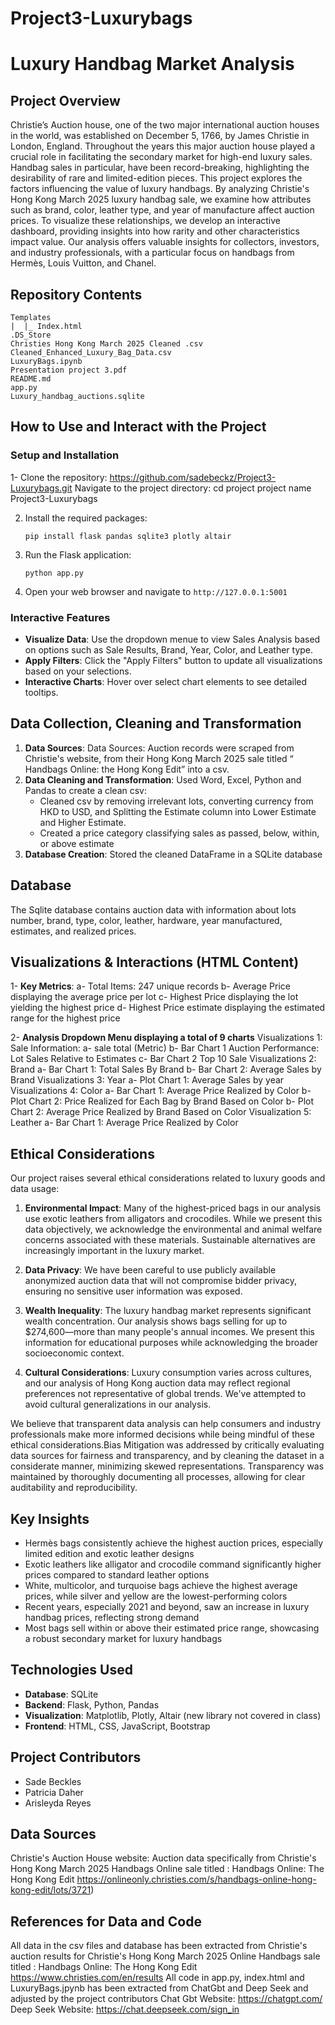 # Project3-Luxurybags
# Luxury Handbag Market Analysis


## Project Overview
Christie’s Auction house, one of the two major international auction houses in the world, was established on December 5, 1766, by James Christie in London, England. Throughout the years this major auction house played a crucial role in facilitating the secondary market for high-end luxury sales. Handbag sales in particular, have been record-breaking, highlighting the desirability of rare and limited-edition pieces.
This project explores the factors influencing the value of luxury handbags. By analyzing Christie's Hong Kong March 2025 luxury handbag sale, we examine how attributes such as brand, color, leather type, and year of manufacture affect auction prices.
To visualize these relationships, we develop an interactive dashboard, providing insights into how rarity and other characteristics impact value.
Our analysis offers valuable insights for collectors, investors, and industry professionals, with a particular focus on handbags from Hermès, Louis Vuitton, and Chanel.


## Repository Contents
```
Templates
|  |_ Index.html
.DS_Store
Christies Hong Kong March 2025 Cleaned .csv
Cleaned_Enhanced_Luxury_Bag_Data.csv
LuxuryBags.ipynb
Presentation project 3.pdf
README.md
app.py
Luxury_handbag_auctions.sqlite
```
## How to Use and Interact with the Project


### Setup and Installation
1- Clone the repository: https://github.com/sadebeckz/Project3-Luxurybags.git
Navigate to the project directory: cd project project name Project3-Luxurybags


2. Install the required packages:
   ```
   pip install flask pandas sqlite3 plotly altair
   ```
3. Run the Flask application:
   ```
   python app.py
   ```
4. Open your web browser and navigate to `http://127.0.0.1:5001`


### Interactive Features
- **Visualize Data**: Use the dropdown menue to view Sales Analysis based on options such as Sale Results, Brand, Year, Color, and Leather type. 
- **Apply Filters**: Click the "Apply Filters" button to update all visualizations based on your selections.
- **Interactive Charts**: Hover over select chart elements to see detailed tooltips.


## Data Collection, Cleaning  and Transformation
1. **Data Sources**: Data Sources: Auction records were scraped from Christie's website, from their Hong Kong March 2025 sale titled “ Handbags Online: the Hong Kong Edit” into a csv.
2. **Data Cleaning and Transformation**: Used Word, Excel, Python and Pandas to create a clean csv:
   - Cleaned csv by removing irrelevant lots, converting currency from HKD to USD, and Splitting the Estimate column into Lower Estimate and Higher Estimate. ​
   - Created a price category classifying sales as passed, below, within, or above estimate
3. **Database Creation**: Stored the cleaned DataFrame in a SQLite database


## Database
The Sqlite database contains auction data with information about lots number, brand, type, color, leather, hardware, year manufactured, estimates, and realized prices.


## Visualizations & Interactions  (HTML Content)   
1- **Key Metrics**: 
a- Total Items:  247 unique records
b- Average Price displaying the average price per lot 
c- Highest Price displaying the lot yielding the highest price
d- Highest Price estimate displaying the estimated range for the highest price




2- **Analysis Dropdown Menu displaying a total of 9 charts**
Visualizations 1:  Sale Information: 
	a- sale total (Metric)
b- Bar Chart 1 Auction Performance: Lot Sales Relative to Estimates
c- Bar Chart 2 Top 10 Sale
Visualizations 2: Brand 
	a- Bar Chart 1: Total Sales By Brand 
	b- Bar Chart 2: Average Sales by Brand
Visualizations 3: Year
	a- Plot Chart 1: Average Sales by year
Visualizations 4: Color
	a- Bar Chart 1: Average Price Realized by Color
	b- Plot Chart 2: Price Realized for Each Bag by Brand Based on Color
	b- Plot Chart 2: Average Price Realized by Brand Based on Color
Visualization 5: Leather
   a- Bar Chart 1: Average Price Realized by Color


## Ethical Considerations


Our project raises several ethical considerations related to luxury goods and data usage:


1. **Environmental Impact**: Many of the highest-priced bags in our analysis use exotic leathers from alligators and crocodiles. While we present this data objectively, we acknowledge the environmental and animal welfare concerns associated with these materials. Sustainable alternatives are increasingly important in the luxury market.


2. **Data Privacy**: We have been careful to  use publicly available anonymized auction data that will not compromise bidder privacy, ensuring no sensitive user information was exposed.


3. **Wealth Inequality**: The luxury handbag market represents significant wealth concentration. Our analysis shows bags selling for up to $274,600—more than many people's annual incomes. We present this information for educational purposes while acknowledging the broader socioeconomic context.


4. **Cultural Considerations**: Luxury consumption varies across cultures, and our analysis of Hong Kong auction data may reflect regional preferences not representative of global trends. We've attempted to avoid cultural generalizations in our analysis.


We believe that transparent data analysis can help consumers and industry professionals make more informed decisions while being mindful of these ethical considerations.Bias Mitigation was addressed by critically evaluating data sources for fairness and transparency, and by cleaning the dataset in a considerate manner, minimizing skewed representations. Transparency was maintained by thoroughly documenting all processes, allowing for clear auditability and reproducibility.


## Key Insights
- Hermès bags consistently achieve the highest auction prices, especially limited edition and exotic leather designs
- Exotic leathers like alligator and crocodile command significantly higher prices compared to standard leather options
- White, multicolor, and turquoise bags achieve the highest average prices, while silver and yellow are the lowest-performing colors
- Recent years, especially 2021 and beyond, saw an increase in luxury handbag prices, reflecting strong demand
- Most bags sell within or above their estimated price range, showcasing a robust secondary market for luxury handbags


## Technologies Used
- **Database**: SQLite
- **Backend**: Flask, Python, Pandas
- **Visualization**: Matplotlib, Plotly, Altair (new library not covered in class)
- **Frontend**: HTML, CSS, JavaScript, Bootstrap


## Project Contributors
- Sade Beckles
- Patricia Daher
- Arisleyda Reyes


## Data Sources
Christie's Auction House website: 
Auction data specifically from Christie's Hong Kong March 2025 Handbags Online sale titled : Handbags Online: The Hong Kong Edit https://onlineonly.christies.com/s/handbags-online-hong-kong-edit/lots/3721)


## References for Data and Code
All data in the csv files and database has been extracted from Christie's auction results for Christie's Hong Kong March 2025 Online Handbags sale titled : Handbags Online: The Hong Kong Edit  https://www.christies.com/en/results
All code in app.py, index.html and LuxuryBags.jpynb has been extracted from ChatGbt and Deep Seek and adjusted by the project contributors
Chat Gbt Website: https://chatgpt.com/
Deep Seek Website: https://chat.deepseek.com/sign_in








